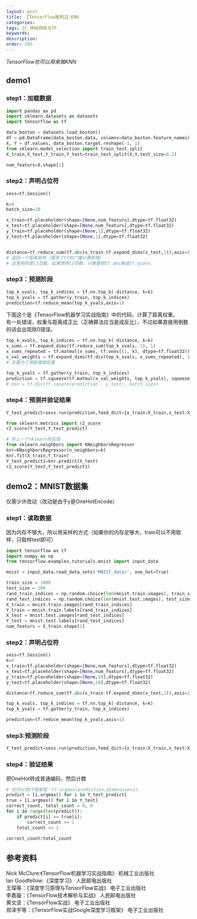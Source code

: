 ```yaml
---
layout: post
title: 【TensorFlow案例2】KNN
categories:
tags: 2C_神经网络与TF
keywords:
description:
order: 293
---
```


*TensorFlow也可以用来做KNN*

## demo1
### step1：加载数据
```py
import pandas as pd
import sklearn.datasets as datasets
import tensorflow as tf

data_boston = datasets.load_boston()
df = pd.DataFrame(data_boston.data, columns=data_boston.feature_names).drop(['ZN', 'CHAS', 'RAD'], axis=1)
X, Y = df.values, data_boston.target.reshape(-1, 1)
from sklearn.model_selection import train_test_split
X_train,X_test,Y_train,Y_test=train_test_split(X,Y,test_size=0.2)

num_featurs=X.shape[1]
```

### step2：声明占位符
```py
sess=tf.Session()

k=4
batch_size=20

x_train=tf.placeholder(shape=[None,num_featurs],dtype=tf.float32)
x_test=tf.placeholder(shape=[None,num_featurs],dtype=tf.float32)
y_train=tf.placeholder(shape=[None,1],dtype=tf.float32)
y_test=tf.placeholder(shape=[None,1],dtype=tf.float32)


distance=tf.reduce_sum(tf.abs(x_train-tf.expand_dims(x_test,1)),axis=2)
# 返回一个距离矩阵（使用了tf的广播计算原理）
# 这里用的是l1范数。如果想用l2范数，只需要把tf.abs换成tf.quare，
```
### step3：预测阶段

```py
top_k_xvals, top_k_indices = tf.nn.top_k(-distance, k=k)
top_k_yvals = tf.gather(y_train, top_k_indices)
prediction=tf.reduce_mean(top_k_yvals,axis=1)
```


下面这个是《TensorFlow机器学习实战指南》中的代码，计算了距离权重。  
有一处错误，权重与距离成正比（正确算法应当是成反比），不过如果直接用倒数的话会出现除0错误。  
```py
top_k_xvals, top_k_indices = tf.nn.top_k(-distance, k=k)
x_sums = tf.expand_dims(tf.reduce_sum(top_k_xvals, 1), 1)
x_sums_repeated = tf.matmul(x_sums, tf.ones((1, k), dtype=tf.float32))
x_val_weights = tf.expand_dims(tf.div(top_k_xvals, x_sums_repeated), 1)
# 主要为了用距离做权重

top_k_yvals = tf.gather(y_train, top_k_indices)
prediction = tf.squeeze(tf.matmul(x_val_weights, top_k_yvals), squeeze_dims=[1])
# mse = tf.div(tf.square(prediction - y_test), batch_size)
```
### step4：预测并验证结果
```py
Y_test_predict=sess.run(prediction,feed_dict={x_train:X_train,x_test:X_test,y_train:Y_train})

from sklearn.metrics import r2_score
r2_score(Y_test,Y_test_predict)

# 附上一个sklearn的实现
from sklearn.neighbors import KNeighborsRegressor
knr=KNeighborsRegressor(n_neighbors=k)
knr.fit(X_train,Y_train)
Y_test_predict1=knr.predict(X_test)
r2_score(Y_test,Y_test_predict1)
```

##  demo2：MNIST数据集
仅需少许改动（改动是由于y是OneHotEncode）  
### step1：读取数据
因为内存不够大，所以用采样的方式（如果你的内存足够大，train可以不用取样，只取样test即可）
```py
import tensorflow as tf
import numpy as np
from tensorflow.examples.tutorials.mnist import input_data

mnist = input_data.read_data_sets('MNIST_data/', one_hot=True)

train_size = 1000
test_size = 100
rand_train_indices = np.random.choice(len(mnist.train.images), train_size)
rand_test_indices = np.random.choice(len(mnist.test.images), test_size)
X_train = mnist.train.images[rand_train_indices]
Y_train = mnist.train.labels[rand_train_indices]
X_test = mnist.test.images[rand_test_indices]
Y_test = mnist.test.labels[rand_test_indices]
num_featurs = X_train.shape[1]
```
### step2：声明占位符
```py
sess=tf.Session()
k=4
x_train=tf.placeholder(shape=[None,num_featurs],dtype=tf.float32)
x_test=tf.placeholder(shape=[None,num_featurs],dtype=tf.float32)
y_train=tf.placeholder(shape=[None,10],dtype=tf.float32)
y_test=tf.placeholder(shape=[None,10],dtype=tf.float32)

distance=tf.reduce_sum(tf.abs(x_train-tf.expand_dims(x_test,1)),axis=2)

top_k_xvals, top_k_indices = tf.nn.top_k(-distance, k=k)
top_k_yvals = tf.gather(y_train, top_k_indices)

prediction=tf.reduce_mean(top_k_yvals,axis=1)
```

### step3:预测阶段
```py
Y_test_predict=sess.run(prediction,feed_dict={x_train:X_train,x_test:X_test,y_train:Y_train})
```
### step4：验证结果
把OneHot转成普通编码，然后计数
```py
# 也可以用tf框架做：tf.argmax(prediction,dimension=1)
predict = [i.argmax() for i in Y_test_predict]
true = [i.argmax() for i in Y_test]
correct_count, total_count = 0, 0
for i in range(len(predict)):
    if predict[i] == true[i]:
        correct_count += 1
    total_count += 1

correct_count/total_count
```

## 参考资料
Nick McClure:《TensorFlow机器学习实战指南》 机械工业出版社  
lan Goodfellow:《深度学习》 人民邮电出版社  
王琛等：《深度学习原理与TensorFlow实战》 电子工业出版社  
李嘉璇：《TensorFlow技术解析与实战》 人民邮电出版社  
黄文坚：《TensorFlow实战》 电子工业出版社  
郑泽宇等：《TensorFlow实战Google深度学习框架》 电子工业出版社
